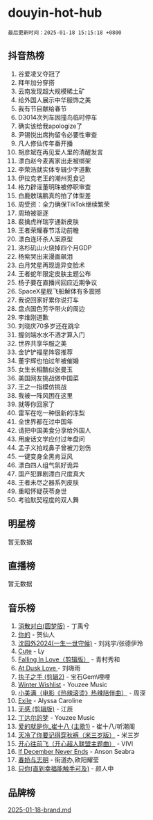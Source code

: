 # douyin-hot-hub

`最后更新时间：2025-01-18 15:15:18 +0800`

## 抖音热榜

1. 谷爱凌又夺冠了
1. 拜年加分穿搭
1. 云南发现超大规模稀土矿
1. 给外国人展示中华服饰之美
1. 我有节目献给春节
1. D3014次列车因撞鸟临时停车
1. 确实该给我apologize了
1. 尹锡悦出席拘留令必要性审查
1. 凡人修仙传年番开播
1. 胡彦斌在再见爱人里的清醒发言
1. 漂白赵今麦离家出走被绑架
1. 李荣浩就实体专辑少字道歉
1. 伊拉克老王的潮州觅食记
1. 格力辟谣董明珠被停职审查
1. 白鹿敖瑞鹏真的拍了体型差
1. 周受资：全力确保TikTok继续繁荣
1. 周琦被驱逐
1. 裴擒虎祥瑞亨通新皮肤
1. 王者荣耀春节活动前瞻
1. 漂白连环杀人案原型
1. 洛杉矶山火烧掉四个月GDP
1. 杨紫哭出来漫画飙泪
1. 白月梵星再现诡异变脸术
1. 王者蛇年限定皮肤主题公布
1. 杨子要在直播间回应近期争议
1. SpaceX星舰飞船解体有多震撼
1. 我说回家好累你说打车
1. 盘点国色芳华带火的周边
1. 李维刚道歉
1. 刘晓庆70多岁还在跳伞
1. 握剑端水水不洒才算入门
1. 世界共享华服之美
1. 金铲铲福星阵容推荐
1. 董宇辉也怕过年被催婚
1. 女生长相酷似张曼玉
1. 美国网友挑战做中国菜
1. 王之一指模仿挑战
1. 我被一阵风困在这里
1. 就等你回家了
1. 雷军在吃一种很新的冻梨
1. 全世界都在过中国年
1. 请把中国美食分享给外国人
1. 用废话文学应付过年盘问
1. 孟子义拍戏鼻子曾被刀划伤
1. 一键变身全黑肯豆风
1. 漂白四人组气氛好诡异
1. 国产犯罪剧漂白尺度真大
1. 王者未尽之器系列皮肤
1. 重昭怀疑茯苓身世
1. 考验默契程度的双人舞

## 明星榜

暂无数据

## 直播榜

暂无数据

## 音乐榜

1. [消散对白(圆梦版)](https://sf5-hl-cdn-tos.douyinstatic.com/obj/tos-cn-ve-2774/og4jB5I5IizzoZVAAAzWgBMAsMDWoArfwBOiFs) - 丁禹兮
1. [你的](https://sf6-cdn-tos.douyinstatic.com/obj/tos-cn-ve-2774/oYuIeKf42jB7sEV6B2upMdpYAgfrQWj0FeRegh) - 贺仙人
1. [沈园外2024(一生一世守候)](https://sf5-hl-cdn-tos.douyinstatic.com/obj/tos-cn-ve-2774/oAIYMHGCmKaYKFDd6FZBf9AfMfx1eErAAEJAFH) - 刘兆宇/张德伊玲
1. [Cute](https://sf5-hl-cdn-tos.douyinstatic.com/obj/tos-cn-ve-2774/o4IbIzHWKAAB4wsS5qMBRiiAlEBGTpQRNfFvuo) - Ly
1. [Falling In Love（剪辑版）](https://sf5-hl-cdn-tos.douyinstatic.com/obj/tos-cn-ve-2774/o8ajpA8zzgBPahbBIO8AcKGBLJezFCRd1wfP9f) - 青村秀和
1. [ At Dusk  Love ](https://sf5-hl-cdn-tos.douyinstatic.com/obj/tos-cn-ve-2774/o8CrpCf5CaYgI4ZrtQgMQAFEfuGqNnRSDQAPBc) - 刘嗨雨
1. [执子之手 (剪辑2)](https://sf5-hl-cdn-tos.douyinstatic.com/obj/tos-cn-ve-2774/oUoZLQjCc31XzqsBnBQUNgeKtYPBcgbFDwtfcu) - 宝石Gem\哩哩
1. [Winter Wishlist](https://sf5-hl-cdn-tos.douyinstatic.com/obj/tos-cn-ve-2774/oIIgUOeamCFCVAzxN6MFRLIBlLGpUqQxeeHrLE) - Youzee Music
1. [小美满（电影《热辣滚烫》热辣陪伴曲）](https://sf3-cdn-tos.douyinstatic.com/obj/tos-cn-ve-2774/o0GAn2lSgfZIDUgtevCGDQYnFg4CwnrBaxbTZL) - 周深
1. [Exile](https://sf5-hl-cdn-tos.douyinstatic.com/obj/tos-cn-ve-2774/oYj4gAQTknKE3WW0Je8KGmQ7z1cA4FefwtbufD) - Alyssa Caroline
1. [无感 (剪辑版)](https://sf5-hl-cdn-tos.douyinstatic.com/obj/tos-cn-ve-2774/o0eIsUzJBDlQaQFC5OFlgbMEZC1TFYBftOBn6p) - 江辰
1. [丁达尔的梦](https://sf5-hl-cdn-tos.douyinstatic.com/obj/tos-cn-ve-2774/oMU3WirUZBVQkAC9ccG5P2IQirziZM2RTInUY) - Youzee Music
1. [爱的就是你_崔十八 (主歌1)](https://sf5-hl-cdn-tos.douyinstatic.com/obj/tos-cn-ve-2774/oI5BO5DhFZ6UTcNCnZaOCBLtZ7WIMQGfgnXf5E) - 崔十八/听潮阁
1. [天冷了你要记得穿秋裤（米三岁版）](https://sf5-hl-cdn-tos.douyinstatic.com/obj/tos-cn-ve-2774/oQlIwVIDWiZ6BQilAorS7MA0AgCkQDvcZAdm1) - 米三岁
1. [开心往前飞（开心超人联盟主题曲）](https://sf5-hl-cdn-tos.douyinstatic.com/obj/tos-cn-ve-2774/9d8fb7c82cf1421fb93a9fe925275e0a) - VIVI
1. [If December Never Ends](https://sf5-hl-cdn-tos.douyinstatic.com/obj/tos-cn-ve-2774/oY1IQMoTgCFIBg8RZifyqlBBt1UFgitTYmxeOS) - Anson Seabra
1. [春娇与志明](https://sf5-hl-cdn-tos.douyinstatic.com/obj/tos-cn-ve-2774/e530d8fceb7044b39707d7f9ff54add1) - 街道办,欧阳耀莹
1. [只你(直到幸福能触手可及)](https://sf5-hl-cdn-tos.douyinstatic.com/obj/tos-cn-ve-2774/o0lBkRDzFTeaVSUz3ZZSCBVtZ5DIMQGfgmEAuE) - 颜人中

## 品牌榜

[2025-01-18-brand.md](2025-01-18-brand.md)
